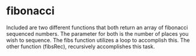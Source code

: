 # fibonacci

Included are two different functions that both return an array of fibonacci sequenced numbers. The parameter for both is the number of places you wish to sequence. The fibs function utilizes a loop to accomplish this. The other function (fibsRec), recursively accomplishes this task.
